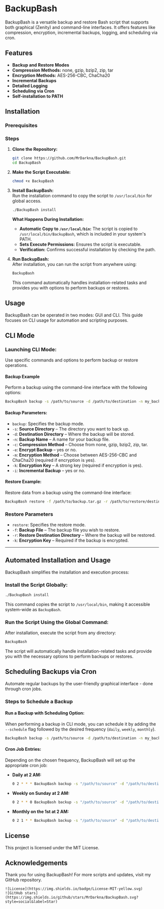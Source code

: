 # BackupBash

BackupBash is a versatile backup and restore Bash script that supports both graphical (Zenity) and command-line interfaces. It offers features like compression, encryption, incremental backups, logging, and scheduling via cron.

## Features

- **Backup and Restore Modes**
- **Compression Methods:** none, gzip, bzip2, zip, tar
- **Encryption Methods:** AES-256-CBC, ChaCha20
- **Incremental Backups**
- **Detailed Logging**
- **Scheduling via Cron**
- **Self-installation to PATH**

## Installation

### Prerequisites

### Steps

1. **Clone the Repository:**

   ```bash
   git clone https://github.com/MrDarkna/BackupBash.git
   cd BackupBash
   ```

2. **Make the Script Executable:**  
    ```bash
    chmod +x BackupBash
    ```

3. **Install BackupBash:**  
    Run the installation command to copy the script to `/usr/local/bin` for global access.  
    ```bash
    ./BackupBash install
    ```

    **What Happens During Installation:**  
    - **Automatic Copy to `/usr/local/bin`:** The script is copied to `/usr/local/bin/BackupBash`, which is included in your system's PATH.
    - **Sets Execute Permissions:** Ensures the script is executable.
    - **Verification:** Confirms successful installation by checking the path.

4. **Run BackupBash:**  
    After installation, you can run the script from anywhere using:  
    ```bash
    BackupBash
    ```

    This command automatically handles installation-related tasks and provides you with options to perform backups or restores.

## Usage

BackupBash can be operated in two modes: GUI and CLI. This guide focuses on CLI usage for automation and scripting purposes.

## CLI Mode

### Launching CLI Mode:
Use specific commands and options to perform backup or restore operations.

#### Backup Example

Perform a backup using the command-line interface with the following options:

 ```bash
BackupBash backup -s /path/to/source -d /path/to/destination -n my_backup -c gzip>
```

#### Backup Parameters:
- `backup`: Specifies the backup mode.
- `-s`: **Source Directory** – The directory you want to back up.
- `-d`: **Destination Directory** – Where the backup will be stored.
- `-n`: **Backup Name** – A name for your backup file.
- `-c`: **Compression Method** – Choose from none, gzip, bzip2, zip, tar.
- `-e`: **Encrypt Backup** – yes or no.
- `-m`: **Encryption Method** – Choose between AES-256-CBC and ChaCha20 (required if encryption is yes).
- `-k`: **Encryption Key** – A strong key (required if encryption is yes).
- `-i`: **Incremental Backup** – yes or no.

#### Restore Example:
Restore data from a backup using the command-line interface:

```bash
BackupBash restore -f /path/to/backup.tar.gz -r /path/to/restore/destination -k "YourStrongP@ssw0rd!"
```

### Restore Parameters
- `restore`: Specifies the restore mode.
- `-f`: **Backup File** – The backup file you wish to restore.
- `-r`: **Restore Destination Directory** – Where the backup will be restored.
- `-k`: **Encryption Key** – Required if the backup is encrypted.

---

## Automated Installation and Usage

BackupBash simplifies the installation and execution process:

### Install the Script Globally:
```bash
./BackupBash install
```

This command copies the script to `/usr/local/bin`, making it accessible system-wide as `BackupBash`.

### Run the Script Using the Global Command:
After installation, execute the script from any directory:
```bash
BackupBash
```

The script will automatically handle installation-related tasks and provide you with the necessary options to perform backups or restores.

## Scheduling Backups via Cron

Automate regular backups by the user-friendly graphical interface - done through cron jobs.

### Steps to Schedule a Backup

#### Run a Backup with Scheduling Option:
When performing a backup in CLI mode, you can schedule it by adding the `--schedule` flag followed by the desired frequency (`daily`, `weekly`, `monthly`).
```bash
BackupBash backup -s /path/to/source -d /path/to/destination -n my_backup -c gzip -e yes -m AES-256-CBC -k "YourStrongP@ssw0rd!" -i yes --schedule daily
```

#### Cron Job Entries:

Depending on the chosen frequency, BackupBash will set up the appropriate cron job:

- **Daily at 2 AM:**
    ```bash
    0 2 * * * BackupBash backup -s "/path/to/source" -d "/path/to/destination" -n "daily_backup" -c gzip -e yes -m AES-256-CBC -k "YourStrongP@ssw0rd!" -i yes
    ```

- **Weekly on Sunday at 2 AM:**
    ```bash
    0 2 * * 0 BackupBash backup -s "/path/to/source" -d "/path/to/destination" -n "weekly_backup" -c gzip -e yes -m AES-256-CBC -k "YourStrongP@ssw0rd!" -i yes
    ```

- **Monthly on the 1st at 2 AM:**
    ```bash
    0 2 1 * * BackupBash backup -s "/path/to/source" -d "/path/to/destination" -n "monthly_backup" -c gzip -e yes -m AES-256-CBC -k "YourStrongP@ssw0rd!" -i yes
    ```

## License

This project is licensed under the MIT License.

## Acknowledgements

Thank you for using BackupBash! For more scripts and updates, visit my GitHub repository.
```
![License](https://img.shields.io/badge/License-MIT-yellow.svg)
![GitHub stars](https://img.shields.io/github/stars/MrDarkna/BackupBash.svg?style=social&label=Star)
